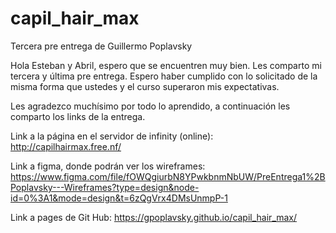 # capil_hair_max
Tercera pre entrega de Guillermo Poplavsky

Hola Esteban y Abril, espero que se encuentren muy bien. Les comparto mi tercera y última pre entrega. Espero haber cumplido con lo solicitado de la misma forma que ustedes y el curso superaron mis expectativas.

Les agradezco muchísimo por todo lo aprendido, a continuación les comparto los links de la entrega.

Link a la página en el servidor de infinity (online):
http://capilhairmax.free.nf/

Link a figma, donde podrán ver los wireframes:
https://www.figma.com/file/fOWQgiurbN8YPwkbnmNbUW/PreEntrega1%2BPoplavsky---Wireframes?type=design&node-id=0%3A1&mode=design&t=6zQgVrx4DMsUnmpP-1

Link a pages de Git Hub:
https://gpoplavsky.github.io/capil_hair_max/